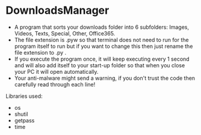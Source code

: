 # DownloadsManager
- A program that sorts your downloads folder into 6 subfolders: Images, Videos, Texts, Special, Other, Office365.
- The file extension is .pyw so that terminal does not need to run for the program itself to run but if you want to change this then just rename the file extension to .py .
- If you execute the program once, it will keep executing every 1 second and will also add itself to your start-up folder so that when you close your PC it will open automatically.
- Your anti-malware might send a warning, if you don't trust the code then carefully read through each line! 

Libraries used:
- os
- shutil
- getpass
- time
